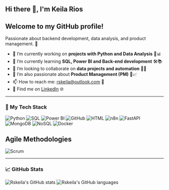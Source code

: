 ## Hi there 👋, I'm Keila Rios

## Welcome to my GitHub profile!

Passionate about backend development, data analysis, and product management. 🚀


- 🔭 I’m currently working on **projects with Python and Data Analysis** 🐍📊  
- 🌱 I’m currently learning **SQL, Power BI and Back-end development** 🛠️📚  
- 👯 I’m looking to collaborate on **data projects and automation** 🤖✨  
- 💼 I’m also passionate about **Product Management (PM)** 🚀📈  
- 📫 How to reach me: [rskeila@outlook.com](mailto:rskeila@outlook.com) 📧  
- 🔗 Find me on [LinkedIn](https://www.linkedin.com/in/rskeila/) 🌐 



---

### 🚀 My Tech Stack

![Python](https://img.shields.io/badge/-Python-3776AB?style=flat&logo=python&logoColor=white)
![SQL](https://img.shields.io/badge/-SQL-4479A1?style=flat&logo=mysql&logoColor=white)
![Power BI](https://img.shields.io/badge/-Power%20BI-F2C811?style=flat&logo=microsoft-power-bi&logoColor=white)
![GitHub](https://img.shields.io/badge/-GitHub-181717?style=flat&logo=github&logoColor=white)
![HTML](https://img.shields.io/badge/-HTML-E34F26?style=flat&logo=html5&logoColor=white)
![n8n](https://img.shields.io/badge/-n8n-ff3e00?style=flat&logo=n8n&logoColor=white)
![FastAPI](https://img.shields.io/badge/-FastAPI-009688?style=flat&logo=fastapi&logoColor=white)
![MongoDB](https://img.shields.io/badge/-MongoDB-47A248?style=flat&logo=mongodb&logoColor=white)
![NoSQL](https://img.shields.io/badge/-NoSQL-005A9C?style=flat)
![Docker](https://img.shields.io/badge/-Docker-2496ED?style=flat&logo=docker&logoColor=white)
## Agile Methodologies

![Scrum](https://img.shields.io/badge/-Scrum-6DB33F?style=flat&logo=scrumalliance&logoColor=white)


---

### 📈 GitHub Stats

![Rskeila's GitHub stats](https://github-readme-stats.vercel.app/api?username=Rskeila&show_icons=true&theme=radical)
![Rskeila's GitHub languages](https://github-readme-stats.vercel.app/api/top-langs/?username=Rskeila&layout=compact&theme=dark)





